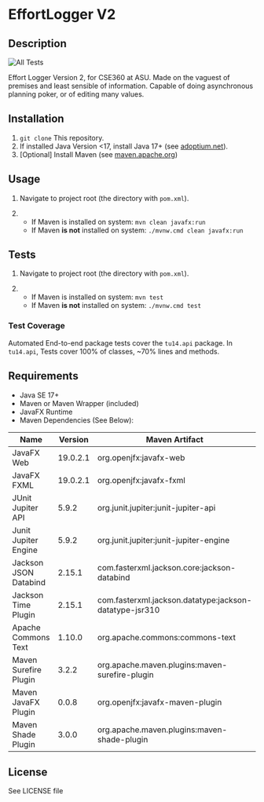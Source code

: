# EffortLogger V2

## Description
![All Tests](https://github.com/sverma89asu/EffortLoggerV2/actions/workflows/maven.yml/badge.svg)

Effort Logger Version 2, for CSE360 at ASU. Made on the vaguest of premises and least sensible of information.
Capable of doing asynchronous planning poker, or of editing many values. 

## Installation
1. `git clone` This repository.
2. If installed Java Version <17, install Java 17+ (see [adoptium.net](https://adoptium.net)).
3. [Optional] Install Maven (see [maven.apache.org](https://maven.apache.org/users/index.html))

## Usage
1. Navigate to project root (the directory with `pom.xml`).

2.  
   - If Maven is installed on system: `mvn clean javafx:run`
   - If Maven **is not** installed on system: `./mvnw.cmd clean javafx:run`

## Tests
1. Navigate to project root (the directory with `pom.xml`).

2.
   - If Maven is installed on system: `mvn test`
   - If Maven **is not** installed on system: `./mvnw.cmd test`

### Test Coverage
Automated End-to-end package tests cover the `tu14.api` package.
In `tu14.api`, Tests cover 100% of classes, ~70% lines and methods.  

## Requirements
- Java SE 17+ 
- Maven or Maven Wrapper (included)
- JavaFX Runtime 
- Maven Dependencies (See Below):

| Name                  | Version  | Maven Artifact                                         |
|-----------------------|----------|--------------------------------------------------------|
| JavaFX Web            | 19.0.2.1 | org.openjfx:javafx-web                                 |
| JavaFX FXML           | 19.0.2.1 | org.openjfx:javafx-fxml                                |
| JUnit Jupiter API     | 5.9.2    | org.junit.jupiter:junit-jupiter-api                    |
| Junit Jupiter Engine  | 5.9.2    | org.junit.jupiter:junit-jupiter-engine                 |
| Jackson JSON Databind | 2.15.1   | com.fasterxml.jackson.core:jackson-databind            |
| Jackson Time Plugin   | 2.15.1   | com.fasterxml.jackson.datatype:jackson-datatype-jsr310 |
| Apache Commons Text   | 1.10.0   | org.apache.commons:commons-text                        | 
| Maven Surefire Plugin | 3.2.2    | org.apache.maven.plugins:maven-surefire-plugin         |
| Maven JavaFX Plugin   | 0.0.8    | org.openjfx:javafx-maven-plugin                        |
| Maven Shade Plugin    | 3.0.0    | org.apache.maven.plugins:maven-shade-plugin            |

## License
See LICENSE file


